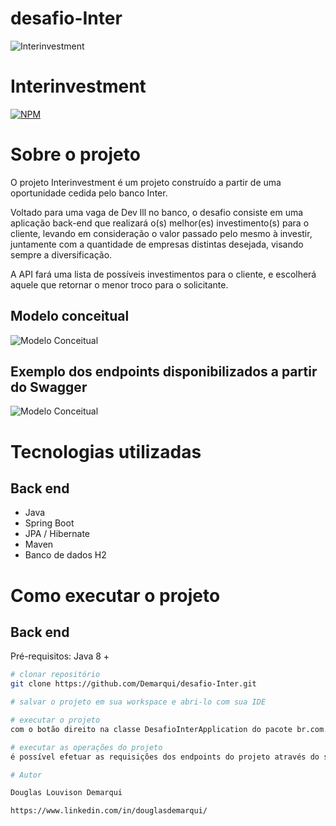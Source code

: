 # desafio-Inter

![Interinvestment](https://imgur.com/zP5cdon.png)

# Interinvestment 
[![NPM](https://img.shields.io/npm/l/react)](https://github.com/Demarqui/desafio-Inter/blob/main/LICENSE) 

# Sobre o projeto

O projeto Interinvestment é um projeto construído a partir de uma oportunidade cedida pelo banco Inter. 

Voltado para uma vaga de Dev lll no banco, o desafio consiste em uma aplicação back-end que realizará o(s) melhor(es) investimento(s) para o cliente, levando em consideração o valor passado pelo mesmo à investir, juntamente com a quantidade de empresas distintas desejada, visando sempre a diversificação.

A API fará uma lista de possíveis investimentos para o cliente, e escolherá aquele que retornar o menor troco para o solicitante.

## Modelo conceitual
![Modelo Conceitual](https://imgur.com/sFFOABw.png)

## Exemplo dos endpoints disponibilizados a partir do Swagger
![Modelo Conceitual](https://imgur.com/xA0PNPt.png)

# Tecnologias utilizadas
## Back end
- Java
- Spring Boot
- JPA / Hibernate
- Maven
- Banco de dados H2

# Como executar o projeto

## Back end
Pré-requisitos: Java 8 +

```bash
# clonar repositório
git clone https://github.com/Demarqui/desafio-Inter.git

# salvar o projeto em sua workspace e abri-lo com sua IDE

# executar o projeto 
com o botão direito na classe DesafioInterApplication do pacote br.com.desafiointer, clique na opção Run Ass > Spring Boot App

# executar as operações do projeto
é possível efetuar as requisições dos endpoints do projeto através do swagger, que, através do próprio Spring framework, documentou todos os endpoints, onde estes estão disponíveis no link (http://localhost:8080/swagger-ui/index.html), que funcionará assim que o projeto for executado. Exemplo dos endpoints demonstrado acima.

# Autor

Douglas Louvison Demarqui

https://www.linkedin.com/in/douglasdemarqui/
